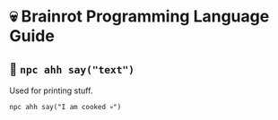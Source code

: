 # 💀 Brainrot Programming Language Guide

## 🤖 `npc ahh say("text")`
Used for printing stuff.

```brainrot
npc ahh say("I am cooked 💀")
